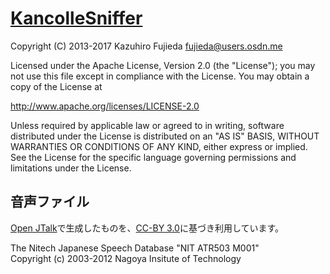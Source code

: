 # [KancolleSniffer](http://kancollesniffer.osdn.jp/)

Copyright (C) 2013-2017 Kazuhiro Fujieda <fujieda@users.osdn.me>

Licensed under the Apache License, Version 2.0 (the "License");
you may not use this file except in compliance with the License.
You may obtain a copy of the License at

   http://www.apache.org/licenses/LICENSE-2.0

Unless required by applicable law or agreed to in writing, software
distributed under the License is distributed on an "AS IS" BASIS,
WITHOUT WARRANTIES OR CONDITIONS OF ANY KIND, either express or implied.
See the License for the specific language governing permissions and
limitations under the License.

## 音声ファイル

[Open JTalk](http://open-jtalk.sp.nitech.ac.jp/index.php)で生成したものを、[CC-BY 3.0](https://creativecommons.org/licenses/by/3.0/)に基づき利用しています。

The Nitech Japanese Speech Database "NIT ATR503 M001"<br>
Copyright (c) 2003-2012 Nagoya Insitute of Technology
